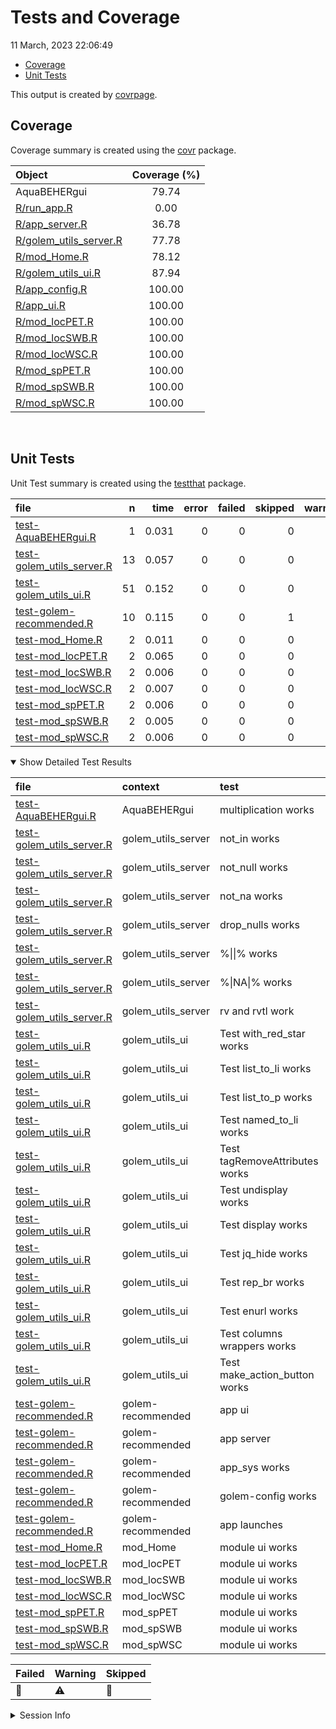 Tests and Coverage
================
11 March, 2023 22:06:49

- <a href="#coverage" id="toc-coverage">Coverage</a>
- <a href="#unit-tests" id="toc-unit-tests">Unit Tests</a>

This output is created by
[covrpage](https://github.com/yonicd/covrpage).

## Coverage

Coverage summary is created using the
[covr](https://github.com/r-lib/covr) package.

| Object                                              | Coverage (%) |
|:----------------------------------------------------|:------------:|
| AquaBEHERgui                                        |    79.74     |
| [R/run_app.R](../R/run_app.R)                       |     0.00     |
| [R/app_server.R](../R/app_server.R)                 |    36.78     |
| [R/golem_utils_server.R](../R/golem_utils_server.R) |    77.78     |
| [R/mod_Home.R](../R/mod_Home.R)                     |    78.12     |
| [R/golem_utils_ui.R](../R/golem_utils_ui.R)         |    87.94     |
| [R/app_config.R](../R/app_config.R)                 |    100.00    |
| [R/app_ui.R](../R/app_ui.R)                         |    100.00    |
| [R/mod_locPET.R](../R/mod_locPET.R)                 |    100.00    |
| [R/mod_locSWB.R](../R/mod_locSWB.R)                 |    100.00    |
| [R/mod_locWSC.R](../R/mod_locWSC.R)                 |    100.00    |
| [R/mod_spPET.R](../R/mod_spPET.R)                   |    100.00    |
| [R/mod_spSWB.R](../R/mod_spSWB.R)                   |    100.00    |
| [R/mod_spWSC.R](../R/mod_spWSC.R)                   |    100.00    |

<br>

## Unit Tests

Unit Test summary is created using the
[testthat](https://github.com/r-lib/testthat) package.

| file                                                            |   n |  time | error | failed | skipped | warning | icon |
|:----------------------------------------------------------------|----:|------:|------:|-------:|--------:|--------:|:-----|
| [test-AquaBEHERgui.R](testthat/test-AquaBEHERgui.R)             |   1 | 0.031 |     0 |      0 |       0 |       0 |      |
| [test-golem_utils_server.R](testthat/test-golem_utils_server.R) |  13 | 0.057 |     0 |      0 |       0 |       0 |      |
| [test-golem_utils_ui.R](testthat/test-golem_utils_ui.R)         |  51 | 0.152 |     0 |      0 |       0 |       0 |      |
| [test-golem-recommended.R](testthat/test-golem-recommended.R)   |  10 | 0.115 |     0 |      0 |       1 |       0 | 🔶   |
| [test-mod_Home.R](testthat/test-mod_Home.R)                     |   2 | 0.011 |     0 |      0 |       0 |       0 |      |
| [test-mod_locPET.R](testthat/test-mod_locPET.R)                 |   2 | 0.065 |     0 |      0 |       0 |       0 |      |
| [test-mod_locSWB.R](testthat/test-mod_locSWB.R)                 |   2 | 0.006 |     0 |      0 |       0 |       0 |      |
| [test-mod_locWSC.R](testthat/test-mod_locWSC.R)                 |   2 | 0.007 |     0 |      0 |       0 |       0 |      |
| [test-mod_spPET.R](testthat/test-mod_spPET.R)                   |   2 | 0.006 |     0 |      0 |       0 |       0 |      |
| [test-mod_spSWB.R](testthat/test-mod_spSWB.R)                   |   2 | 0.005 |     0 |      0 |       0 |       0 |      |
| [test-mod_spWSC.R](testthat/test-mod_spWSC.R)                   |   2 | 0.006 |     0 |      0 |       0 |       0 |      |

<details open>
<summary>
Show Detailed Test Results
</summary>

| file                                                                    | context            | test                           | status  |   n |  time | icon |
|:------------------------------------------------------------------------|:-------------------|:-------------------------------|:--------|----:|------:|:-----|
| [test-AquaBEHERgui.R](testthat/test-AquaBEHERgui.R#L2)                  | AquaBEHERgui       | multiplication works           | PASS    |   1 | 0.031 |      |
| [test-golem_utils_server.R](testthat/test-golem_utils_server.R#L2)      | golem_utils_server | not_in works                   | PASS    |   2 | 0.015 |      |
| [test-golem_utils_server.R](testthat/test-golem_utils_server.R#L7)      | golem_utils_server | not_null works                 | PASS    |   2 | 0.007 |      |
| [test-golem_utils_server.R](testthat/test-golem_utils_server.R#L12)     | golem_utils_server | not_na works                   | PASS    |   2 | 0.008 |      |
| [test-golem_utils_server.R](testthat/test-golem_utils_server.R#L17_L22) | golem_utils_server | drop_nulls works               | PASS    |   1 | 0.004 |      |
| [test-golem_utils_server.R](testthat/test-golem_utils_server.R#L26_L29) | golem_utils_server | %\|\|% works                   | PASS    |   2 | 0.008 |      |
| [test-golem_utils_server.R](testthat/test-golem_utils_server.R#L37_L40) | golem_utils_server | %\|NA\|% works                 | PASS    |   2 | 0.007 |      |
| [test-golem_utils_server.R](testthat/test-golem_utils_server.R#L48_L50) | golem_utils_server | rv and rvtl work               | PASS    |   2 | 0.008 |      |
| [test-golem_utils_ui.R](testthat/test-golem_utils_ui.R#L2)              | golem_utils_ui     | Test with_red_star works       | PASS    |   2 | 0.008 |      |
| [test-golem_utils_ui.R](testthat/test-golem_utils_ui.R#L10)             | golem_utils_ui     | Test list_to_li works          | PASS    |   3 | 0.014 |      |
| [test-golem_utils_ui.R](testthat/test-golem_utils_ui.R#L22_L28)         | golem_utils_ui     | Test list_to_p works           | PASS    |   3 | 0.010 |      |
| [test-golem_utils_ui.R](testthat/test-golem_utils_ui.R#L53)             | golem_utils_ui     | Test named_to_li works         | PASS    |   3 | 0.012 |      |
| [test-golem_utils_ui.R](testthat/test-golem_utils_ui.R#L66)             | golem_utils_ui     | Test tagRemoveAttributes works | PASS    |   4 | 0.009 |      |
| [test-golem_utils_ui.R](testthat/test-golem_utils_ui.R#L82)             | golem_utils_ui     | Test undisplay works           | PASS    |   8 | 0.022 |      |
| [test-golem_utils_ui.R](testthat/test-golem_utils_ui.R#L110)            | golem_utils_ui     | Test display works             | PASS    |   4 | 0.012 |      |
| [test-golem_utils_ui.R](testthat/test-golem_utils_ui.R#L124)            | golem_utils_ui     | Test jq_hide works             | PASS    |   2 | 0.007 |      |
| [test-golem_utils_ui.R](testthat/test-golem_utils_ui.R#L132)            | golem_utils_ui     | Test rep_br works              | PASS    |   2 | 0.006 |      |
| [test-golem_utils_ui.R](testthat/test-golem_utils_ui.R#L140)            | golem_utils_ui     | Test enurl works               | PASS    |   2 | 0.005 |      |
| [test-golem_utils_ui.R](testthat/test-golem_utils_ui.R#L148)            | golem_utils_ui     | Test columns wrappers works    | PASS    |  16 | 0.042 |      |
| [test-golem_utils_ui.R](testthat/test-golem_utils_ui.R#L172)            | golem_utils_ui     | Test make_action_button works  | PASS    |   2 | 0.005 |      |
| [test-golem-recommended.R](testthat/test-golem-recommended.R#L3)        | golem-recommended  | app ui                         | PASS    |   2 | 0.087 |      |
| [test-golem-recommended.R](testthat/test-golem-recommended.R#L13)       | golem-recommended  | app server                     | PASS    |   4 | 0.012 |      |
| [test-golem-recommended.R](testthat/test-golem-recommended.R#L24_L26)   | golem-recommended  | app_sys works                  | PASS    |   1 | 0.005 |      |
| [test-golem-recommended.R](testthat/test-golem-recommended.R#L36_L42)   | golem-recommended  | golem-config works             | PASS    |   2 | 0.009 |      |
| [test-golem-recommended.R](testthat/test-golem-recommended.R#L72)       | golem-recommended  | app launches                   | SKIPPED |   1 | 0.002 | 🔶   |
| [test-mod_Home.R](testthat/test-mod_Home.R#L31)                         | mod_Home           | module ui works                | PASS    |   2 | 0.011 |      |
| [test-mod_locPET.R](testthat/test-mod_locPET.R#L31)                     | mod_locPET         | module ui works                | PASS    |   2 | 0.065 |      |
| [test-mod_locSWB.R](testthat/test-mod_locSWB.R#L31)                     | mod_locSWB         | module ui works                | PASS    |   2 | 0.006 |      |
| [test-mod_locWSC.R](testthat/test-mod_locWSC.R#L31)                     | mod_locWSC         | module ui works                | PASS    |   2 | 0.007 |      |
| [test-mod_spPET.R](testthat/test-mod_spPET.R#L31)                       | mod_spPET          | module ui works                | PASS    |   2 | 0.006 |      |
| [test-mod_spSWB.R](testthat/test-mod_spSWB.R#L31)                       | mod_spSWB          | module ui works                | PASS    |   2 | 0.005 |      |
| [test-mod_spWSC.R](testthat/test-mod_spWSC.R#L31)                       | mod_spWSC          | module ui works                | PASS    |   2 | 0.006 |      |

| Failed | Warning | Skipped |
|:-------|:--------|:--------|
| 🛑     | ⚠️      | 🔶      |

</details>
<details>
<summary>
Session Info
</summary>

| Field    | Value                        |
|:---------|:-----------------------------|
| Version  | R version 4.2.2 (2022-10-31) |
| Platform | x86_64-pc-linux-gnu (64-bit) |
| Running  | Kali GNU/Linux Rolling       |
| Language | en_US                        |
| Timezone | Africa/Addis_Ababa           |

| Package  | Version |
|:---------|:--------|
| testthat | 3.1.6   |
| covr     | 3.6.1   |
| covrpage | 0.2     |

</details>
<!--- Final Status : skipped/warning --->

